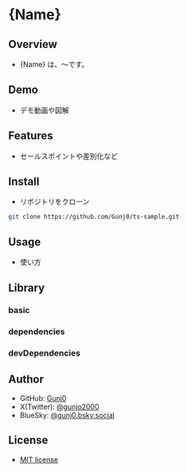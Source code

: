 # {Name}

## Overview

- {Name} は、～です。

## Demo

- デモ動画や図解

## Features

- セールスポイントや差別化など

## Install

- リポジトリをクローン

```bash
git clone https://github.com/Gunj0/ts-sample.git
```

## Usage

- 使い方

## Library

### basic

### dependencies

### devDependencies

## Author

- GitHub: [Gunj0](https://github.com/Gunj0)
- X(Twitter): [@gunjo2000](https://x.com/gunjo2000)
- BlueSky: [@gunj0.bsky.social](https://bsky.app/profile/gunj0.bsky.social)

## License

- [MIT license](https://en.wikipedia.org/wiki/MIT_License)
